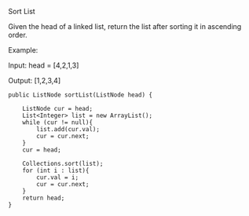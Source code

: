 Sort List

Given the head of a linked list, return the list after sorting it in ascending order.

Example:

Input: head = [4,2,1,3]

Output: [1,2,3,4]


    public ListNode sortList(ListNode head) {
       
        ListNode cur = head;
        List<Integer> list = new ArrayList();
        while (cur != null){
            list.add(cur.val);
            cur = cur.next;
        }
        cur = head;
        
        Collections.sort(list);
        for (int i : list){
            cur.val = i;
            cur = cur.next;
        }
        return head;
    }
       
